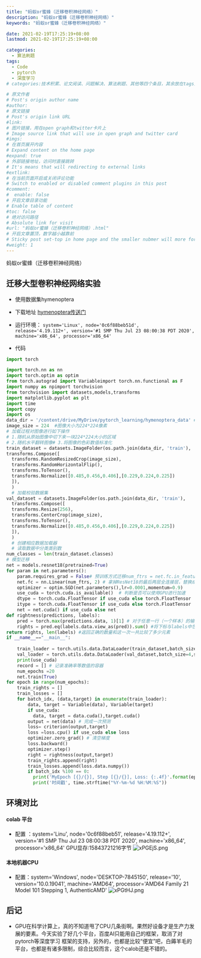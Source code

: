 ```yaml
---
title: "蚂蚁or蜜蜂（迁移卷积神经网络）"
description: "蚂蚁or蜜蜂（迁移卷积神经网络）"
keywords: "蚂蚁or蜜蜂（迁移卷积神经网络）"

date: 2021-02-19T17:25:19+08:00
lastmod: 2021-02-19T17:25:19+08:00

categories:
  - 算法刷题
tags:
  - Code
  - pytorch
  - 深度学习
# categories:技术积累、论文阅读、问题解决、算法刷题、其他等四个条目，其余放在tags里面。

# 原文作者
# Post's origin author name
#author:
# 原文链接
# Post's origin link URL
#link:
# 图片链接，用在open graph和twitter卡片上
# Image source link that will use in open graph and twitter card
#imgs:
# 在首页展开内容
# Expand content on the home page
#expand: true
# 外部链接地址，访问时直接跳转
# It's means that will redirecting to external links
#extlink:
# 在当前页面开启或关闭评论功能
# Switch to enabled or disabled comment plugins in this post
#comment:
#  enable: false
# 开启文章目录功能
# Enable table of content
#toc: false
# 绝对访问路径
# Absolute link for visit
#url: "蚂蚁or蜜蜂（迁移卷积神经网络）.html"
# 开启文章置顶，数字越小越靠前
# Sticky post set-top in home page and the smaller nubmer will more forward.
#weight: 1
---
```


蚂蚁or蜜蜂（迁移卷积神经网络）

<!--more-->
## 迁移大型卷积神经网络实验 
- 使用数据集hymenoptera 
- 下载地址 [hymenoptera传送门](https://download.pytorch.org/tutorial/hymenoptera_data.zip "hymenoptera传送门") 
- 运行环境： 
`system='Linux', node='0c6f88beb51d', release='4.19.112+', version='#1 SMP Thu Jul 23 08:00:38 PDT 2020', machine='x86_64', processor='x86_64'` 

- 代码  
```python 
import torch 

import torch.nn as nn 
import torch.optim as optim 
from torch.autograd import Variableimport torch.nn.functional as F 
import numpy as npimport torchvision 
from torchvision import datasets,models,transforms 
import matplotlib.pyplot as plt 
import time 
import copy 
import os
data_dir = '/content/drive/MyDrive/pytorch_learning/hymenoptera_data' # 数据存储总路径 
image_size = 224  #图像大小为224*224像素 
# 加载过程对图像进行如下操作 
# 1.随机从原始图像中切下来一块224*224大小的区域 
# 2.随机水平翻转图像# 3.将图像的色彩数值标准化
train_dataset = datasets.ImageFolder(os.path.join(data_dir, 'train'), 
transforms.Compose([ 
  transforms.RandomResizedCrop(image_size), 
  transforms.RandomHorizontalFlip(),                    
  transforms.ToTensor(),                    
  transforms.Normalize([0.485,0.456,0.406],[0.229,0.224,0.225])                    
  ]),                    
  ) 
  # 加载校验数据集 
val_dataset = datasets.ImageFolder(os.path.join(data_dir, 'train'),                                     
  transforms.Compose([                                         
  transforms.Resize(256),                                         
  transforms.CenterCrop(image_size),                                        
  transforms.ToTensor(),                                         
  transforms.Normalize([0.485,0.456,0.406],[0.229,0.224,0.225])                                     
  ]),                                    
  )
  # 创建相应数据加载器
  # 读取数据中分类类别数
num_classes = len(train_dataset.classes)
# 模型迁移
net = models.resnet18(pretrained=True)
for param in net.parameters():    
    param.requires_grad = False# 预训练方式迁移num_ftrs = net.fc.in_features # ResNet18最后全连接层的输入神经元个数
    net.fc = nn.Linear(num_ftrs, 2) # 拿掉ResNet18的最后两层全连接层，替换成输出单元为2的全连接层criterion = nn.CrossEntropyLoss()
    optimizer = optim.SGD(net.parameters(),lr=0.0001,momentum=0.9)
    use_cuda = torch.cuda.is_available()  # 判断是否可以使用GPU进行加速
    dtype = torch.cuda.FloatTensor if use_cuda else torch.FloatTensor
    itype = torch.cuda.FloatTensor if use_cuda else torch.FloatTensor
    net = net.cuda() if use_cuda else net
def rightness(predictions, labels):    
    pred = torch.max(predictions.data, 1)[1] # 对于任意一行（一个样本）的输出值的第1个维度，求最大，得到每一行的最大元素的下标    
    rights = pred.eq(labels.data.view_as(pred)).sum() #将下标与labels中包含的类别进行比较，并累计得到比较正确的数量    
return rights, len(labels) #返回正确的数量和这一次一共比较了多少元素
if __name__=="__main__":
            
    train_loader = torch.utils.data.DataLoader(train_dataset,batch_size=4,shuffle=True,num_workers=4)    
    val_loader = torch.utils.data.DataLoader(val_dataset,batch_size=4,shuffle=True,num_workers=4)    
    print(use_cuda)    
    record = [] # 记录准确率等数值的容器    
    num_epochs =20    
    net.train(True)    
for epoch in range(num_epochs):        
    train_rights = []        
    train_losses = []        
    for batch_idx, (data,target) in enumerate(train_loader):            
        data, target = Variable(data), Variable(target)            
        if use_cuda:                
          data, target = data.cuda(),target.cuda()            
        output = net(data) # 完成一次预测            
        loss= criterion(output,target)            
        loss =loss.cpu() if use_cuda else loss            
        optimizer.zero_grad() # 清空梯度            
        loss.backward()            
        optimizer.step()            
        right = rightness(output,target)            
        train_rights.append(right)            
        train_losses.append(loss.data.numpy())            
        if batch_idx %100 == 0:                
          print('MyEpoch [{}/{}], Step [{}/{}], Loss: {:.4f}'.format(epoch + 1, num_epochs, batch_idx, len(train_loader), loss.item()))                
          print('时间戳', time.strftime("%Y-%m-%d %H:%M:%S"))
```

## 环境对比
#### colab 平台
- 配置 ：system='Linu', node='0c6f88beb51', release='4.19.112+', version='#1 SMP Thu Jul 23 08:00:38 PDT 2020', machine='x86_64', processor='x86_64'
GPU显存:15843721216字节
![xPGEjS.png](https://s1.ax1x.com/2022/09/20/xPGEjS.png)
#### 本地机器CPU
- 配置：system='Windows', node='DESKTOP-7845150', release='10', version='10.0.19041', machine='AMD64', processor='AMD64 Family 21 Model 101 Stepping 1, AuthenticAMD'
![xPGtHJ.png](https://s1.ax1x.com/2022/09/20/xPGtHJ.png)
## 后记
- GPU在科学计算上，真的不知道甩了CPU几条街啊。果然好设备才是生产力发展的要素。今天实验了好几个平台，百度AI只能用自己的框架，取消了对pytorch等深度学习 框架的支持，另外的，也都是比较“便宜”吧，白薅羊毛的平台，也都是有诸多限制，综合比较而言，这个calob还是不错的。
